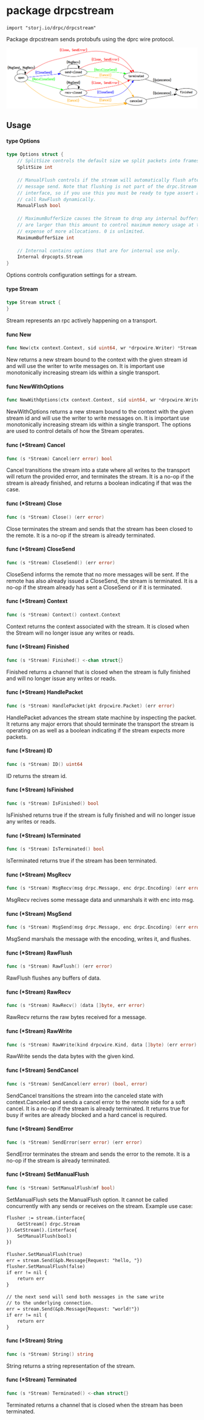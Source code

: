 # package drpcstream

`import "storj.io/drpc/drpcstream"`

Package drpcstream sends protobufs using the dprc wire protocol.

![Stream state machine diagram](./state.png)

## Usage

#### type Options

```go
type Options struct {
	// SplitSize controls the default size we split packets into frames.
	SplitSize int

	// ManualFlush controls if the stream will automatically flush after every
	// message send. Note that flushing is not part of the drpc.Stream
	// interface, so if you use this you must be ready to type assert and
	// call RawFlush dynamically.
	ManualFlush bool

	// MaximumBufferSize causes the Stream to drop any internal buffers that
	// are larger than this amount to control maximum memory usage at the
	// expense of more allocations. 0 is unlimited.
	MaximumBufferSize int

	// Internal contains options that are for internal use only.
	Internal drpcopts.Stream
}
```

Options controls configuration settings for a stream.

#### type Stream

```go
type Stream struct {
}
```

Stream represents an rpc actively happening on a transport.

#### func  New

```go
func New(ctx context.Context, sid uint64, wr *drpcwire.Writer) *Stream
```
New returns a new stream bound to the context with the given stream id and will
use the writer to write messages on. It is important use monotonically
increasing stream ids within a single transport.

#### func  NewWithOptions

```go
func NewWithOptions(ctx context.Context, sid uint64, wr *drpcwire.Writer, opts Options) *Stream
```
NewWithOptions returns a new stream bound to the context with the given stream
id and will use the writer to write messages on. It is important use
monotonically increasing stream ids within a single transport. The options are
used to control details of how the Stream operates.

#### func (*Stream) Cancel

```go
func (s *Stream) Cancel(err error) bool
```
Cancel transitions the stream into a state where all writes to the transport
will return the provided error, and terminates the stream. It is a no-op if the
stream is already finished, and returns a boolean indicating if that was the
case.

#### func (*Stream) Close

```go
func (s *Stream) Close() (err error)
```
Close terminates the stream and sends that the stream has been closed to the
remote. It is a no-op if the stream is already terminated.

#### func (*Stream) CloseSend

```go
func (s *Stream) CloseSend() (err error)
```
CloseSend informs the remote that no more messages will be sent. If the remote
has also already issued a CloseSend, the stream is terminated. It is a no-op if
the stream already has sent a CloseSend or if it is terminated.

#### func (*Stream) Context

```go
func (s *Stream) Context() context.Context
```
Context returns the context associated with the stream. It is closed when the
Stream will no longer issue any writes or reads.

#### func (*Stream) Finished

```go
func (s *Stream) Finished() <-chan struct{}
```
Finished returns a channel that is closed when the stream is fully finished and
will no longer issue any writes or reads.

#### func (*Stream) HandlePacket

```go
func (s *Stream) HandlePacket(pkt drpcwire.Packet) (err error)
```
HandlePacket advances the stream state machine by inspecting the packet. It
returns any major errors that should terminate the transport the stream is
operating on as well as a boolean indicating if the stream expects more packets.

#### func (*Stream) ID

```go
func (s *Stream) ID() uint64
```
ID returns the stream id.

#### func (*Stream) IsFinished

```go
func (s *Stream) IsFinished() bool
```
IsFinished returns true if the stream is fully finished and will no longer issue
any writes or reads.

#### func (*Stream) IsTerminated

```go
func (s *Stream) IsTerminated() bool
```
IsTerminated returns true if the stream has been terminated.

#### func (*Stream) MsgRecv

```go
func (s *Stream) MsgRecv(msg drpc.Message, enc drpc.Encoding) (err error)
```
MsgRecv recives some message data and unmarshals it with enc into msg.

#### func (*Stream) MsgSend

```go
func (s *Stream) MsgSend(msg drpc.Message, enc drpc.Encoding) (err error)
```
MsgSend marshals the message with the encoding, writes it, and flushes.

#### func (*Stream) RawFlush

```go
func (s *Stream) RawFlush() (err error)
```
RawFlush flushes any buffers of data.

#### func (*Stream) RawRecv

```go
func (s *Stream) RawRecv() (data []byte, err error)
```
RawRecv returns the raw bytes received for a message.

#### func (*Stream) RawWrite

```go
func (s *Stream) RawWrite(kind drpcwire.Kind, data []byte) (err error)
```
RawWrite sends the data bytes with the given kind.

#### func (*Stream) SendCancel

```go
func (s *Stream) SendCancel(err error) (bool, error)
```
SendCancel transitions the stream into the canceled state with context.Canceled
and sends a cancel error to the remote side for a soft cancel. It is a no-op if
the stream is already terminated. It returns true for busy if writes are already
blocked and a hard cancel is required.

#### func (*Stream) SendError

```go
func (s *Stream) SendError(serr error) (err error)
```
SendError terminates the stream and sends the error to the remote. It is a no-op
if the stream is already terminated.

#### func (*Stream) SetManualFlush

```go
func (s *Stream) SetManualFlush(mf bool)
```
SetManualFlush sets the ManualFlush option. It cannot be called concurrently
with any sends or receives on the stream. Example use case:

    flusher := stream.(interface{
        GetStream() drpc.Stream
    }).GetStream().(interface{
        SetManualFlush(bool)
    })

    flusher.SetManualFlush(true)
    err = stream.Send(&pb.Message{Request: "hello, "})
    flusher.SetManualFlush(false)
    if err != nil {
        return err
    }

    // the next send will send both messages in the same write
    // to the underlying connection.
    err = stream.Send(&pb.Message{Request: "world!"})
    if err != nil {
        return err
    }

#### func (*Stream) String

```go
func (s *Stream) String() string
```
String returns a string representation of the stream.

#### func (*Stream) Terminated

```go
func (s *Stream) Terminated() <-chan struct{}
```
Terminated returns a channel that is closed when the stream has been terminated.
